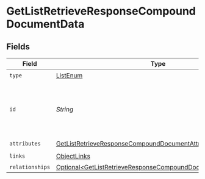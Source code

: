 # GetListRetrieveResponseCompoundDocumentData


## Fields

| Field                                                                                                                                              | Type                                                                                                                                               | Required                                                                                                                                           | Description                                                                                                                                        | Example                                                                                                                                            |
| -------------------------------------------------------------------------------------------------------------------------------------------------- | -------------------------------------------------------------------------------------------------------------------------------------------------- | -------------------------------------------------------------------------------------------------------------------------------------------------- | -------------------------------------------------------------------------------------------------------------------------------------------------- | -------------------------------------------------------------------------------------------------------------------------------------------------- |
| `type`                                                                                                                                             | [ListEnum](../../models/components/ListEnum.md)                                                                                                    | :heavy_check_mark:                                                                                                                                 | N/A                                                                                                                                                |                                                                                                                                                    |
| `id`                                                                                                                                               | *String*                                                                                                                                           | :heavy_check_mark:                                                                                                                                 | Primary key that uniquely identifies this list. Generated by Klaviyo.                                                                              | Y6nRLr                                                                                                                                             |
| `attributes`                                                                                                                                       | [GetListRetrieveResponseCompoundDocumentAttributes](../../models/components/GetListRetrieveResponseCompoundDocumentAttributes.md)                  | :heavy_check_mark:                                                                                                                                 | N/A                                                                                                                                                |                                                                                                                                                    |
| `links`                                                                                                                                            | [ObjectLinks](../../models/components/ObjectLinks.md)                                                                                              | :heavy_check_mark:                                                                                                                                 | N/A                                                                                                                                                |                                                                                                                                                    |
| `relationships`                                                                                                                                    | [Optional\<GetListRetrieveResponseCompoundDocumentRelationships>](../../models/components/GetListRetrieveResponseCompoundDocumentRelationships.md) | :heavy_minus_sign:                                                                                                                                 | N/A                                                                                                                                                |                                                                                                                                                    |